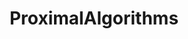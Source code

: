 ---
title: "ProximalAlgorithms"
collection: software
software_url: "https://github.com/JuliaFirstOrder/ProximalAlgorithms.jl"
description: "A Julia package for non-smooth optimization algorithms. This package provides algorithms for the minimization of objective functions that include non-smooth terms, such as constraints or non-differentiable penalties. Implemented algorithms include: 


- (Fast) Proximal gradient methods  

- Douglas-Rachford splitting  

- Three-term splitting  

- Primal-dual splitting algorithms  

- Newton-type methods  


This package works well in combination with ProximalOperators, which contains a wide range of functions that can be used to express cost terms."
---